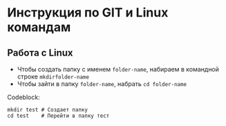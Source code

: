 # Инструкция по GIT и Linux командам

## Работа с Linux

* Чтобы создать папку с именем `folder-name`, набираем в командной строке `mkdirfolder-name` 
* Чтобы зайти в папку `folder-name`, набрать `cd folder-name`

Codeblock:

    mkdir test # Создает папку
    cd test    # Перейти в папку тест

